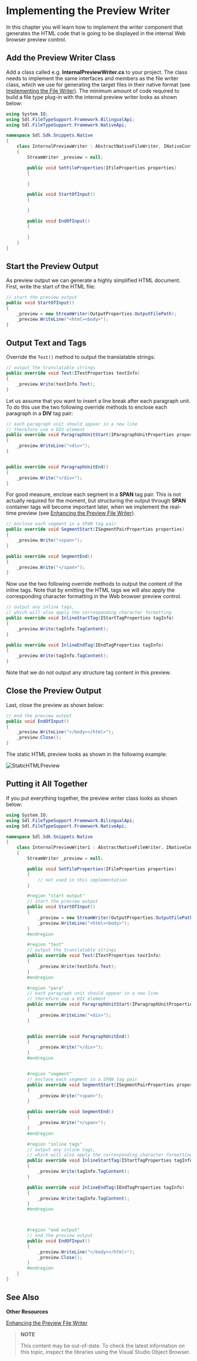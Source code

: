 Implementing the Preview Writer
==

In this chapter you will learn how to implement the writer component that generates the HTML code that is going to be displayed in the internal Web browser preview control.

Add the Preview Writer Class
--

Add a class called e.g. **InternalPreviewWriter.cs** to your project. The class needs to implement the same interfaces and members as the file writer class, which we use for generating the target files in their native format (see [Implementing the File Writer](implementing_the_file_writer.md)). The minimum amount of code required to build a file type plug-in with the internal preview writer looks as shown below:

```cs
using System.IO;
using Sdl.FileTypeSupport.Framework.BilingualApi;
using Sdl.FileTypeSupport.Framework.NativeApi;

namespace Sdl.Sdk.Snippets.Native
{
    class InternalPreviewWriter : AbstractNativeFileWriter, INativeContentCycleAware
    {
        StreamWriter _preview = null;

        public void SetFileProperties(IFileProperties properties)
        {

        }

        public void StartOfInput()
        {

        }

        public void EndOfInput()
        {

        }
    }
}
```

Start the Preview Output
--

As preview output we can generate a highly simplified HTML document. First, write the start of the HTML file:

```cs
// start the preview output
public void StartOfInput()
{
    _preview = new StreamWriter(OutputProperties.OutputFilePath);
    _preview.WriteLine("<html><body>");
}
```

Output Text and Tags
--

Override the ```Text()``` method to output the translatable strings:

```cs
// output the translatable strings
public override void Text(ITextProperties textInfo)
{
    _preview.Write(textInfo.Text);
}
```

Let us assume that you want to insert a line break after each paragraph unit. To do this use the two following override methods to enclose each paragraph in a **DIV** tag pair:

```cs
// each paragraph unit should appear in a new line
// therefore use a DIV element
public override void ParagraphUnitStart(IParagraphUnitProperties properties)
{
    _preview.WriteLine("<div>");
}


public override void ParagraphUnitEnd()
{
    _preview.Write("</div>");
}
```

For good measure, enclose each segment in a **SPAN** tag pair. This is not actually required for the moment, but structuring the output through **SPAN** container tags will become important later, when we implement the real-time preview (see [Enhancing the Preview File Writer](enhancing_the_preview_file_writer.md)).

```cs
// enclose each segment in a SPAN tag pair
public override void SegmentStart(ISegmentPairProperties properties)
{
    _preview.Write("<span>");
}

public override void SegmentEnd()
{
    _preview.Write("</span>");
}
```

Now use the two following override methods to output the content of the inline tags. Note that by emitting the HTML tags we will also apply the corresponding character formatting in the Web browser preview control.

```cs
// output any inline tags,
// which will also apply the corresponding character formatting
public override void InlineStartTag(IStartTagProperties tagInfo)
{
    _preview.Write(tagInfo.TagContent);
}

public override void InlineEndTag(IEndTagProperties tagInfo)
{
    _preview.Write(tagInfo.TagContent);
}
```

Note that we do not output any structure tag content in this preview.

Close the Preview Output
--

Last, close the preview as shown below:

```cs
// end the preview output
public void EndOfInput()
{
    _preview.WriteLine("</body></html>");
    _preview.Close();
}
```

The static HTML preview looks as shown in the following example:

![StaticHTMLPreview](images/StaticHTMLPreview.jpg)

Putting it All Together
--

If you put everything together, the preview writer class looks as shown below:

```cs
using System.IO;
using Sdl.FileTypeSupport.Framework.BilingualApi;
using Sdl.FileTypeSupport.Framework.NativeApi;

namespace Sdl.Sdk.Snippets.Native
{
    class InternalPreviewWriter1 : AbstractNativeFileWriter, INativeContentCycleAware
    {
        StreamWriter _preview = null;

        public void SetFileProperties(IFileProperties properties)
        {
            // not used in this implementation
        }

        #region "start output"
        // start the preview output
        public void StartOfInput()
        {
            _preview = new StreamWriter(OutputProperties.OutputFilePath);
            _preview.WriteLine("<html><body>");
        }
        #endregion

        #region "text"
        // output the translatable strings
        public override void Text(ITextProperties textInfo)
        {
            _preview.Write(textInfo.Text);
        }
        #endregion

        #region "para"
        // each paragraph unit should appear in a new line
        // therefore use a DIV element
        public override void ParagraphUnitStart(IParagraphUnitProperties properties)
        {
            _preview.WriteLine("<div>");
        }


        public override void ParagraphUnitEnd()
        {
            _preview.Write("</div>");
        }
        #endregion


        #region "segment"
        // enclose each segment in a SPAN tag pair
        public override void SegmentStart(ISegmentPairProperties properties)
        {
            _preview.Write("<span>");
        }

        public override void SegmentEnd()
        {
            _preview.Write("</span>");
        }
        #endregion

        #region "inline tags"
        // output any inline tags,
        // which will also apply the corresponding character formatting
        public override void InlineStartTag(IStartTagProperties tagInfo)
        {
            _preview.Write(tagInfo.TagContent);
        }

        public override void InlineEndTag(IEndTagProperties tagInfo)
        {
            _preview.Write(tagInfo.TagContent);
        }
        #endregion



        #region "end output"
        // end the preview output
        public void EndOfInput()
        {
            _preview.WriteLine("</body></html>");
            _preview.Close();
        }
        #endregion
    }
}
```

See Also
--

**Other Resources**

[Enhancing the Preview File Writer](enhancing_the_preview_file_writer.md)

>**NOTE**
>
> This content may be out-of-date. To check the latest information on this topic, inspect the libraries using the Visual Studio Object Browser.